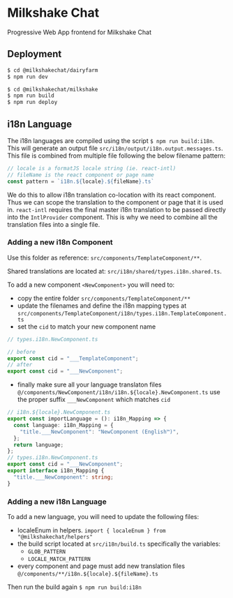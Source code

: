# Milkshake Chat

Progressive Web App frontend for Milkshake Chat

## Deployment

```sh
$ cd @milkshakechat/dairyfarm
$ npm run dev

$ cd @milkshakechat/milkshake
$ npm run build
$ npm run deploy
```

## i18n Language

The i18n languages are compiled using the script `$ npm run build:i18n`. This will generate an output file `src/i18n/output/i18n.output.messages.ts`. This file is combined from multiple file following the below filename pattern:

```ts
// locale is a formatJS locale string (ie. react-intl)
// fileName is the react component or page name
const pattern = `i18n.${locale}.${fileName}.ts`
```

We do this to allow i18n translation co-location with its react component. Thus we can scope the translation to the component or page that it is used in. `react-intl` requires the final master i18n translation to be passed directly into the `IntlProvider` component. This is why we need to combine all the translation files into a single file.

### Adding a new i18n Component

Use this folder as reference: `src/components/TemplateComponent/**`.

Shared translations are located at: `src/i18n/shared/types.i18n.shared.ts`.

To add a new component `<NewComponent>` you will need to:

- copy the entire folder `src/components/TemplateComponent/**`
- update the filenames and define the i18n mapping types at `src/components/TemplateComponent/i18n/types.i18n.TemplateComponent.ts`
- set the `cid` to match your new component name
```ts
// types.i18n.NewComponent.ts

// before
export const cid = "___TemplateComponent";
// after
export const cid = "___NewComponent";
```
- finally make sure all your language translaton files `@/components/NewComponent/i18n/i18n.${locale}.NewComponent.ts` use the proper suffix `___NewComponent` which matches `cid`

```ts
// i18n.${locale}.NewComponent.ts
export const importLanguage = (): i18n_Mapping => {
  const language: i18n_Mapping = {
    "title.___NewComponent": "NewComponent (English™️)",
  };
  return language;
};
// types.i18n.NewComponent.ts
export const cid = "___NewComponent";
export interface i18n_Mapping {
  "title.___NewComponent": string;
}
```


### Adding a new i18n Language

To add a new language, you will need to update the following files:

- localeEnum in helpers. `import { localeEnum } from "@milkshakechat/helpers"`
- the build script located at `src/i18n/build.ts` specifically the variables:
  - `GLOB_PATTERN`
  - `LOCALE_MATCH_PATTERN`
- every component and page must add new translation files `@/components/**/i18n.${locale}.${fileName}.ts`

Then run the build again `$ npm run build:i18n`

